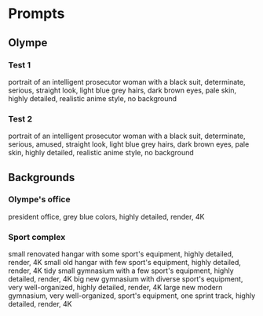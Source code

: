 # Prompts

## Olympe

### Test 1
portrait of an intelligent prosecutor woman with a black suit, determinate, serious, straight look, light blue grey hairs, dark brown eyes, pale skin, highly detailed, realistic anime style, no background

### Test 2
portrait of an intelligent prosecutor woman with a black suit, determinate, serious, amused, straight look, light blue grey hairs, dark brown eyes, pale skin, highly detailed, realistic anime style, no background

## Backgrounds 

### Olympe's office

president office, grey blue colors, highly detailed, render, 4K

### Sport complex

small renovated hangar with some sport's equipment, highly detailed, render, 4K
small old hangar with few sport's equipment, highly detailed, render, 4K
tidy small gymnasium with a few sport's equipment, highly detailed, render, 4K
big new gymnasium with diverse sport's equipment, very well-organized, highly detailed, render, 4K
large new modern gymnasium, very well-organized, sport's equipment, one sprint track, highly detailed, render, 4K